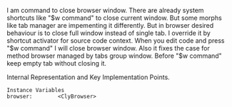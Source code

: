 I am command to close browser window. 
There are already system shortcuts like "$w command" to close current window. But some morphs like tab manager are impementing it differently.
But in browser desired behaviour is to close full window instead of single tab. I override it by shortcut activator for source code context. When you edit code and press "$w command" I will close browser window. Also it fixes the case for method browser managed by tabs group window. Before "$w command" keep empty tab without closing it.
 
Internal Representation and Key Implementation Points.

    Instance Variables
	browser:		<ClyBrowser>